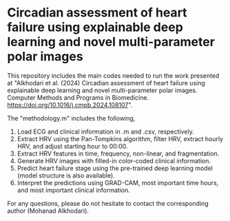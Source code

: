 # Circadian assessment of heart failure using explainable deep learning and novel multi-parameter polar images

This repository includes the main codes needed to run the work presented at "Alkhodari et al. (2024) Circadian assessment of heart failure using explainable deep learning and novel multi-parameter polar images. Computer Methods and Programs in Biomedicine. https://doi.org/10.1016/j.cmpb.2024.108107".

The "methodology.m" includes the following,
1) Load ECG and clinical information in .m and .csv, respectively.
2) Extract HRV using the Pan-Tompkins algorithm, filter HRV, extract hourly HRV, and adjust starting hour to 00:00.
3) Extract HRV features in time, frequency, non-linear, and fragmentation.
4) Generate HRV images with filled-in color-coded clinical information.
5) Predict heart failure stage using the pre-trained deep learning model (model structure is also available).
6) Interpret the predictions using GRAD-CAM, most important time hours, and most important clinical information.

For any questions, please do not hesitate to contact the corresponding author (Mohanad Alkhodari).
